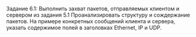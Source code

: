 Задание 6.1: Выполнить захват пакетов, отправляемых клиентом и сервером из задания 5.1
Проанализировать структуру и сождержание пакетов. На примере конкретных сообщений клиента и сервера, указать содержимое полей в заголовках Ethernet, IP и UDP. 
